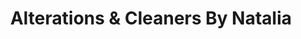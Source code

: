 ---
title: "Alterations & Cleaners By Natalia"
url: /brooklyn/alterations-and-cleaners-by-natalia/
shop: laundry
---